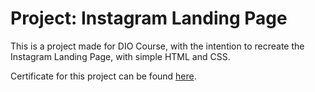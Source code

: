# Project: Instagram Landing Page

This is a project made for DIO Course, with the intention to recreate the Instagram Landing Page, with simple HTML and CSS.

Certificate for this project can be found [here](https://certificates.digitalinnovation.one/C4983231).